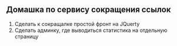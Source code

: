 ## Домашка по сервису сокращения ссылок


1) Сделать к сокращалке простой фронт на JQuerty
2) Сделать админку, где выводиться статистика на отдельную страницу
